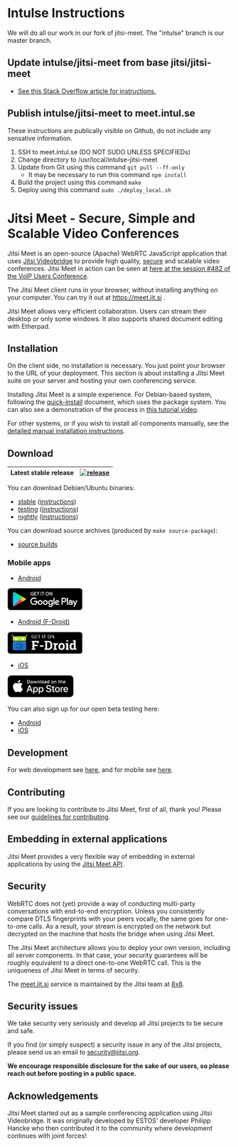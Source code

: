 # Intulse Instructions

We will do all our work in our fork of jitsi-meet.  The "intulse" branch is our master branch.

## Update intulse/jitsi-meet from base jitsi/jitsi-meet

* [See this Stack Overflow article for instructions.](https://stackoverflow.com/questions/20984802/how-can-i-keep-my-fork-in-sync-without-adding-a-separate-remote/21131381#21131381)

## Publish intulse/jitsi-meet to meet.intul.se

These instructions are publically visible on Github, do not include any sensative information.

1. SSH to meet.intul.se (DO NOT SUDO UNLESS SPECIFIEDs)
2. Change directory to /usr/local/intulse-jitsi-meet
3. Update from Git using this command ```git pull --ff-only```
   * It may be necessary to run this command ```npm install```
4. Build the project using this command ```make```
5. Deploy using this command ```sudo ./deploy_local.sh```



# Jitsi Meet - Secure, Simple and Scalable Video Conferences

Jitsi Meet is an open-source (Apache) WebRTC JavaScript application that uses [Jitsi Videobridge](https://jitsi.org/videobridge) to provide high quality, [secure](#security) and scalable video conferences. Jitsi Meet in action can be seen at [here at the session #482 of the VoIP Users Conference](http://youtu.be/7vFUVClsNh0).

The Jitsi Meet client runs in your browser, without installing anything on your computer. You can try it out at https://meet.jit.si .

Jitsi Meet allows very efficient collaboration. Users can stream their desktop or only some windows. It also supports shared document editing with Etherpad.

## Installation

On the client side, no installation is necessary. You just point your browser to the URL of your deployment. This section is about installing a Jitsi Meet suite on your server and hosting your own conferencing service.

Installing Jitsi Meet is a simple experience. For Debian-based system, following the [quick-install](https://github.com/jitsi/jitsi-meet/blob/master/doc/quick-install.md) document, which uses the package system. You can also see a demonstration of the process in [this tutorial video](https://jitsi.org/tutorial).

For other systems, or if you wish to install all components manually, see the [detailed manual installation instructions](https://github.com/jitsi/jitsi-meet/blob/master/doc/manual-install.md).

## Download

| Latest stable release | [![release](https://img.shields.io/badge/release-latest-green.svg)](https://github.com/jitsi/jitsi-meet/releases/latest) |
|---|---|

You can download Debian/Ubuntu binaries:
* [stable](https://download.jitsi.org/stable/) ([instructions](https://jitsi.org/downloads/ubuntu-debian-installations-instructions/))
* [testing](https://download.jitsi.org/testing/) ([instructions](https://jitsi.org/downloads/ubuntu-debian-installations-instructions-for-testing/))
* [nightly](https://download.jitsi.org/unstable/) ([instructions](https://jitsi.org/downloads/ubuntu-debian-installations-instructions-nightly/))

You can download source archives (produced by ```make source-package```):
* [source builds](https://download.jitsi.org/jitsi-meet/src/)

### Mobile apps

* [Android](https://play.google.com/store/apps/details?id=org.jitsi.meet)

[<img src="resources/img/google-play-badge.png" height="50">](https://play.google.com/store/apps/details?id=org.jitsi.meet)

* [Android (F-Droid)](https://f-droid.org/en/packages/org.jitsi.meet/)

[<img src="resources/img/f-droid-badge.png" height="50">](https://f-droid.org/en/packages/org.jitsi.meet/)

* [iOS](https://itunes.apple.com/us/app/jitsi-meet/id1165103905)

[<img src="resources/img/appstore-badge.png" height="50">](https://itunes.apple.com/us/app/jitsi-meet/id1165103905)

You can also sign up for our open beta testing here:

* [Android](https://play.google.com/apps/testing/org.jitsi.meet)
* [iOS](https://testflight.apple.com/join/isy6ja7S)

## Development

For web development see [here](doc/development.md), and for mobile see [here](doc/mobile.md).

## Contributing

If you are looking to contribute to Jitsi Meet, first of all, thank you! Please
see our [guidelines for contributing](CONTRIBUTING.md).

## Embedding in external applications

Jitsi Meet provides a very flexible way of embedding in external applications by using the [Jitsi Meet API](doc/api.md).

## Security

WebRTC does not (yet) provide a way of conducting multi-party conversations with end-to-end encryption. 
Unless you consistently compare DTLS fingerprints with your peers vocally, the same goes for one-to-one calls.
As a result, your stream is encrypted on the network but decrypted on the machine that hosts the bridge when using Jitsi Meet.

The Jitsi Meet architecture allows you to deploy your own version, including
all server components. In that case, your security guarantees will be roughly
equivalent to a direct one-to-one WebRTC call. This is the uniqueness of
Jitsi Meet in terms of security.

The [meet.jit.si](https://meet.jit.si) service is maintained by the Jitsi team
at [8x8](https://8x8.com).

## Security issues

We take security very seriously and develop all Jitsi projects to be secure and safe.

If you find (or simply suspect) a security issue in any of the Jitsi projects, please send us an email to security@jitsi.org.

**We encourage responsible disclosure for the sake of our users, so please reach out before posting in a public space.**

## Acknowledgements

Jitsi Meet started out as a sample conferencing application using Jitsi Videobridge. It was originally developed by ESTOS' developer Philipp Hancke who then contributed it to the community where development continues with joint forces!
